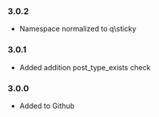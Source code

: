 ### 3.0.2 ###

* Namespace normalized to q\sticky

### 3.0.1 ###

* Added addition post_type_exists check

### 3.0.0 ###

* Added to Github